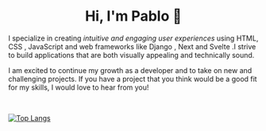 
<h1 align="center">Hi, I'm Pablo 👋</h1>

<p>I specialize in creating <em>intuitive and engaging user experiences</em> using HTML, CSS , JavaScript and web frameworks like Django , Next and Svelte .I strive to build applications that are both visually appealing and technically sound. </p>






<p>I am excited to continue my growth as a developer and to take on new and challenging projects. If you have a project that you think would be a good fit for my skills, I would love to hear from you! </p>



<br>






[![Top Langs](https://github-readme-stats.vercel.app/api/top-langs/?username=pablozuta&layout=compact)](https://github.com/anuraghazra/github-readme-stats)






